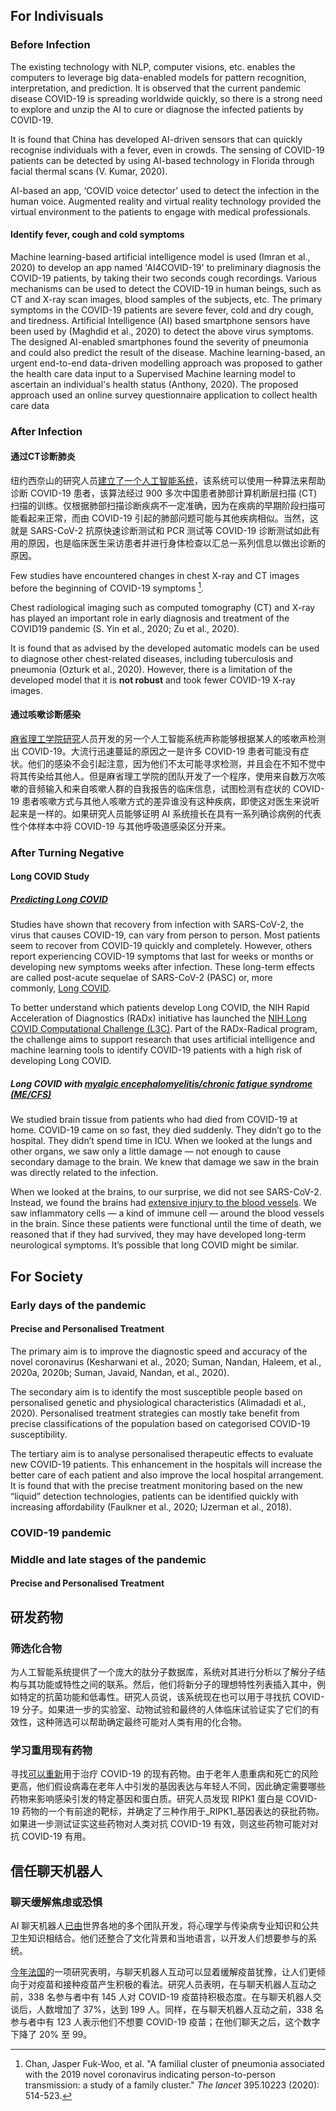 
## For Indivisuals

### Before Infection

The existing technology with NLP, computer visions, etc. enables the computers to leverage big data-enabled models for pattern recognition, interpretation, and prediction. It is observed that the current pandemic disease COVID-19 is spreading worldwide quickly, so there is a strong need to explore and unzip the AI to cure or diagnose the infected patients by COVID-19. 

It is found that China has developed AI-driven sensors that can quickly recognise individuals with a fever, even in crowds. The sensing of COVID-19 patients can be detected by using AI-based technology in Florida through facial thermal scans (V. Kumar, 2020). 

AI-based an app, ‘COVID voice detector’ used to detect the infection in the human voice. Augmented reality and virtual reality technology provided the virtual environment to the patients to engage with medical professionals.

#### Identify fever, cough and cold symptoms

Machine learning-based artificial intelligence model is used (Imran et al., 2020) to develop an app named 'AI4COVID-19' to preliminary diagnosis the COVID-19 patients, by taking their two seconds cough recordings. Various mechanisms can be used to detect the COVID-19 in human beings, such as CT and X-ray scan images, blood samples of the subjects, etc. The primary symptoms in the COVID-19 patients are severe fever, cold and dry cough, and tiredness. Artificial Intelligence (AI) based smartphone sensors have been used by (Maghdid et al., 2020) to detect the above virus symptoms. The designed AI-enabled smartphones found the severity of pneumonia and could also predict the result of the disease. Machine learning-based, an urgent end-to-end data-driven modelling approach was proposed to gather the health care data input to a Supervised Machine learning model to ascertain an individual's health status (Anthony, 2020). The proposed approach used an online survey questionnaire application to collect health care data

### After Infection

#### 通过CT诊断肺炎

纽约西奈山的研究人员[建立了一个人工智能系统](https://www.nature.com/articles/s41591-020-0931-3.pdf)，该系统可以使用一种算法来帮助诊断 COVID-19 患者，该算法经过 900 多次中国患者肺部计算机断层扫描 (CT) 扫描的训练。仅根据肺部扫描诊断疾病不一定准确，因为在疾病的早期阶段扫描可能看起来正常，而由 COVID-19 引起的肺部问题可能与其他疾病相似。当然，这就是 SARS-CoV-2 抗原快速诊断测试和 PCR 测试等 COVID-19 诊断测试如此有用的原因，也是临床医生采访患者并进行身体检查以汇总一系列信息以做出诊断的原因。

Few studies have encountered changes in chest X-ray and CT images before the beginning of COVID-19 symptoms [^1].

Chest radiological imaging such as computed tomography (CT) and X-ray has played an important role in early diagnosis and treatment of the COVID19 pandemic (S. Yin et al., 2020; Zu et al., 2020).

It is found that as advised by the developed automatic models can be used to diagnose other chest-related diseases, including tuberculosis and pneumonia (Ozturk et al., 2020). However, there is a limitation of the developed model that it is **not robust** and took fewer COVID-19 X-ray images.

#### 通过咳嗽诊断感染

[麻省理工学院研究](https://www.researchgate.net/publication/344930557_COVID-19_Artificial_Intelligence_Diagnosis_using_only_Cough_Recordings)人员开发的另一个人工智能系统[](https://www.researchgate.net/publication/344930557_COVID-19_Artificial_Intelligence_Diagnosis_using_only_Cough_Recordings)声称能够根据某人的咳嗽声检测出 COVID-19。大流行迅速蔓延的原因之一是许多 COVID-19 患者可能没有症状。他们的感染不会引起注意，因为他们不太可能寻求检测，并且会在不知不觉中将其传染给其他人。但是麻省理工学院的团队开发了一个程序，使用来自数万次咳嗽的音频输入和来自咳嗽人群的自我报告的临床信息，试图检测有症状的 COVID-19 患者咳嗽方式与其他人咳嗽方式的差异谁没有这种疾病，即使这对医生来说听起来是一样的。如果研究人员能够证明 AI 系统擅长在具有一系列确诊病例的代表性个体样本中将 COVID-19 与其他呼吸道感染区分开来。



### After Turning Negative

#### Long COVID Study

##### [Predicting Long COVID](https://covid19.nih.gov/news-and-stories/predicting-long-covid-artificial-intelligence)

Studies have shown that recovery from infection with SARS-CoV-2, the virus that causes COVID-19, can vary from person to person. Most patients seem to recover from COVID-19 quickly and completely. However, others report experiencing COVID-19 symptoms that last for weeks or months or developing new symptoms weeks after infection. These long-term effects are called post-acute sequelae of SARS-CoV-2 (PASC) or, more commonly, [Long COVID](https://covid19.nih.gov/covid-19-topics/long-covid).

To better understand which patients develop Long COVID, the NIH Rapid Acceleration of Diagnostics (RADx) initiative has launched the [NIH Long COVID Computational Challenge (L3C)](https://www.challenge.gov/?challenge=l3c&tab=overview). Part of the RADx-Radical program, the challenge aims to support research that uses artificial intelligence and machine learning tools to identify COVID-19 patients with a high risk of developing Long COVID.

##### Long COVID with [myalgic encephalomyelitis/chronic fatigue syndrome (ME/CFS)](https://www.cdc.gov/me-cfs/)

We studied brain tissue from patients who had died from COVID-19 at home. COVID-19 came on so fast, they died suddenly. They didn’t go to the hospital. They didn’t spend time in ICU. When we looked at the lungs and other organs, we saw only a little damage — not enough to cause secondary damage to the brain. We knew that damage we saw in the brain was directly related to the infection.

When we looked at the brains, to our surprise, we did not see SARS-CoV-2. Instead, we found the brains had [extensive injury to the blood vessels](https://www.nih.gov/news-events/news-releases/nih-study-uncovers-blood-vessel-damage-inflammation-covid-19-patients-brains-no-infection). We saw inflammatory cells — a kind of immune cell — around the blood vessels in the brain. Since these patients were functional until the time of death, we reasoned that if they had survived, they may have developed long-term neurological symptoms. It’s possible that long COVID might be similar.


## For Society

### Early days of the pandemic

#### Precise and Personalised Treatment

The primary aim is to improve the diagnostic speed and accuracy of the novel coronavirus (Kesharwani et al., 2020; Suman, Nandan, Haleem, et al., 2020a, 2020b; Suman, Javaid, Nandan, et al., 2020).

The secondary aim is to identify the most susceptible people based on personalised genetic and physiological characteristics (Alimadadi et al., 2020). Personalised treatment strategies can mostly take benefit from precise classifications of the population based on categorised COVID-19 susceptibility.

The tertiary aim is to analyse personalised therapeutic effects to evaluate new COVID-19 patients. This enhancement in the hospitals will increase the better care of each patient and also improve the local hospital arrangement. It is found that with the precise treatment monitoring based on the new “liquid” detection technologies, patients can be identified quickly with increasing affordability (Faulkner et al., 2020; IJzerman et al., 2018).

### COVID-19 pandemic


### Middle and late stages of the pandemic

#### Precise and Personalised Treatment




## 研发药物

### 筛选化合物

为人工智能系统提供了一个庞大的肽分子数据库，系统对其进行分析以了解分子结构与其功能或特性之间的联系。然后，他们将新分子的理想特性列表插入其中，例如特定的抗菌功能和低毒性。研究人员说，该系统现在也可以用于寻找抗 COVID-19 分子。如果进一步的实验室、动物试验和最终的人体临床试验证实了它们的有效性，这种筛选可以帮助确定最终可能对人类有用的化合物。

### 学习重用现有药物

寻找[可以重新](https://www.nature.com/articles/s41467-021-21056-z)用于治疗 COVID-19 的现有药物。由于老年人患重病和死亡的风险更高，他们假设病毒在老年人中引发的基因表达与年轻人不同，因此确定需要哪些药物来影响感染引发的特定基因和蛋白质。研究人员发现 RIPK1 蛋白是 COVID-19 药物的一个有前途的靶标，并确定了三种作用于_RIPK1_基因表达的获批药物。如果进一步测试证实这些药物对人类对抗 COVID-19 有效，则这些药物可能对对抗 COVID-19 有用。

## 信任聊天机器人

### 聊天缓解焦虑或恐惧

AI 聊天机器人[已由](https://www.gavi.org/vaccineswork/are-chatbots-better-humans-fighting-vaccine-hesitancy)世界各地的多个团队开发，将心理学与传染病专业知识和公共卫生知识相结合。他们还整合了文化背景和当地语言，以开发人们想要参与的系统。 

[今年法国](https://psyarxiv.com/eb2gt/)的一项研究表明，与聊天机器人互动可以显着缓解疫苗犹豫，让人们更倾向于对疫苗和接种疫苗产生积极的看法。研究人员表明，在与聊天机器人互动之前，338 名参与者中有 145 人对 COVID-19 疫苗持积极态度。在与聊天机器人交谈后，人数增加了 37%，达到 199 人。同样，在与聊天机器人互动之前，338 名参与者中有 123 人表示他们不想要 COVID-19 疫苗；在他们聊天之后，这个数字下降了 20% 至 99。






[^1]: Chan, Jasper Fuk-Woo, et al. "A familial cluster of pneumonia associated with the 2019 novel coronavirus indicating person-to-person transmission: a study of a family cluster." _The lancet_ 395.10223 (2020): 514-523.
[^2]: 